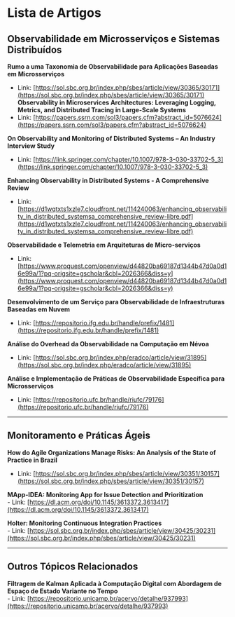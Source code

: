 # Lista de Artigos

## Observabilidade em Microsserviços e Sistemas Distribuídos

**Rumo a uma Taxonomia de Observabilidade para Aplicações Baseadas em Microsserviços**  
   - Link: [https://sol.sbc.org.br/index.php/sbes/article/view/30365/30171](https://sol.sbc.org.br/index.php/sbes/article/view/30365/30171)
**Observability in Microservices Architectures: Leveraging Logging, Metrics, and Distributed Tracing in Large-Scale Systems**  
   - Link: [https://papers.ssrn.com/sol3/papers.cfm?abstract_id=5076624](https://papers.ssrn.com/sol3/papers.cfm?abstract_id=5076624)

**On Observability and Monitoring of Distributed Systems – An Industry Interview Study**  
   - Link: [https://link.springer.com/chapter/10.1007/978-3-030-33702-5_3](https://link.springer.com/chapter/10.1007/978-3-030-33702-5_3)

**Enhancing Observability in Distributed Systems - A Comprehensive Review**  
   - Link: [https://d1wqtxts1xzle7.cloudfront.net/114240063/enhancing_observability_in_distributed_systemsa_comprehensive_review-libre.pdf](https://d1wqtxts1xzle7.cloudfront.net/114240063/enhancing_observability_in_distributed_systemsa_comprehensive_review-libre.pdf)

**Observabilidade e Telemetria em Arquiteturas de Micro-serviços**  
   - Link: [https://www.proquest.com/openview/d44820ba69187d1344b47d0a0d16e99a/1?pq-origsite=gscholar&cbl=2026366&diss=y](https://www.proquest.com/openview/d44820ba69187d1344b47d0a0d16e99a/1?pq-origsite=gscholar&cbl=2026366&diss=y)

**Desenvolvimento de um Serviço para Observabilidade de Infraestruturas Baseadas em Nuvem**  
   - Link: [https://repositorio.ifg.edu.br/handle/prefix/1481](https://repositorio.ifg.edu.br/handle/prefix/1481)

**Análise do Overhead da Observabilidade na Computação em Névoa**  
   - Link: [https://sol.sbc.org.br/index.php/eradco/article/view/31895](https://sol.sbc.org.br/index.php/eradco/article/view/31895)

**Análise e Implementação de Práticas de Observabilidade Específica para Microsserviços**  
   - Link: [https://repositorio.ufc.br/handle/riufc/79176](https://repositorio.ufc.br/handle/riufc/79176)

---

## Monitoramento e Práticas Ágeis

**How do Agile Organizations Manage Risks: An Analysis of the State of Practice in Brazil**  
   - Link: [https://sol.sbc.org.br/index.php/sbes/article/view/30351/30157](https://sol.sbc.org.br/index.php/sbes/article/view/30351/30157)

**MApp-IDEA: Monitoring App for Issue Detection and Prioritization**  
    - Link: [https://dl.acm.org/doi/10.1145/3613372.3613417](https://dl.acm.org/doi/10.1145/3613372.3613417)

**Holter: Monitoring Continuous Integration Practices**  
    - Link: [https://sol.sbc.org.br/index.php/sbes/article/view/30425/30231](https://sol.sbc.org.br/index.php/sbes/article/view/30425/30231)

---

## Outros Tópicos Relacionados

**Filtragem de Kalman Aplicada à Computação Digital com Abordagem de Espaço de Estado Variante no Tempo**  
    - Link: [https://repositorio.unicamp.br/acervo/detalhe/937993](https://repositorio.unicamp.br/acervo/detalhe/937993)